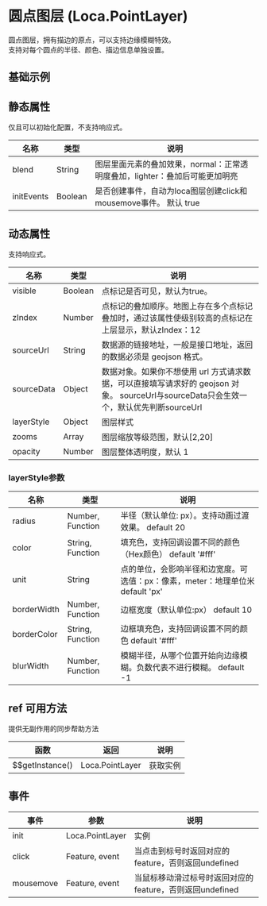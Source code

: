 # 圆点图层 (Loca.PointLayer)
圆点图层，拥有描边的原点，可以支持边缘模糊特效。<br/>
支持对每个圆点的半径、颜色、描边信息单独设置。

## 基础示例

<vuep template="#example"></vuep>

<script v-pre type="text/x-template" id="example">

  <template>
    <div class="amap-page-container">
      <el-amap :zoom="zoom" :center="center" :show-label="false" class="amap-demo">
        <el-amap-loca>
          <el-amap-loca-point :visible="visible" :source-url="sourceUrl" :layer-style="layerStyle"></el-amap-loca-point>
        </el-amap-loca>
      </el-amap>
      <div class="toolbar">
        <button type="button" name="button" @click="toggleVisible">{{visible ? '隐藏标记' : '显示标记'}}</button>
      </div>
    </div>
  </template>

  <style>
    .amap-demo {
      height: 300px;
    }
  </style>

  <script>
    var colors = [
        'rgba(254,255,198,0.95)',
        'rgba(255,238,149,0.95)',
        'rgba(255,217,99,0.95)',
        'rgba(255,175,43,0.95)',
        'rgba(255,135,24,0.95)',
        'rgba(234,10,0,0.95)',
        'rgba(195,0,0,0.95)',
        'rgba(139,0,0,0.95)',
    ];
    module.exports = {
      name: 'amap-page',
      data() {
        return {
          zoom: 4.8,
          center: [105.601, 35.32],
          visible: true,
          sourceUrl: 'https://a.amap.com/Loca/static/loca-v2/demos/mock_data/gdp.json',
          layerStyle: {
            unit: 'meter',
            radius: (index, f) => {
                var n = f.properties['人口'];
                return n * 100;
            },
            color: (index, f) => {
                var n = Math.min(7, ~~(f.properties['人均GDP'] / 10000));
                return colors[n];
            },
            borderWidth: 0,
            blurRadius: -1,
        }
        };
      },
      methods: {
        toggleVisible() {
          this.visible = !this.visible;
        },
      }
    };
  </script>

</script>


## 静态属性
仅且可以初始化配置，不支持响应式。

名称 | 类型 | 说明
---|---|---|
blend | String | 图层里面元素的叠加效果，normal：正常透明度叠加，lighter：叠加后可能更加明亮
initEvents | Boolean | 是否创建事件，自动为loca图层创建click和mousemove事件。 默认 true

## 动态属性
支持响应式。

名称 | 类型 | 说明
---|---|---|
visible | Boolean | 点标记是否可见，默认为true。
zIndex | Number | 点标记的叠加顺序。地图上存在多个点标记叠加时，通过该属性使级别较高的点标记在上层显示，默认zIndex：12
sourceUrl | String | 数据源的链接地址，一般是接口地址，返回的数据必须是 geojson 格式。
sourceData | Object | 数据对象。如果你不想使用 url 方式请求数据，可以直接填写请求好的 geojson 对象。  sourceUrl与sourceData只会生效一个，默认优先判断sourceUrl
layerStyle | Object | 图层样式
zooms | Array | 图层缩放等级范围，默认[2,20]
opacity | Number | 图层整体透明度，默认 1

### layerStyle参数
名称 | 类型 | 说明
---|---|---|
radius | Number, Function | 半径（默认单位: px）。支持动画过渡效果。 default 20
color | String, Function | 填充色，支持回调设置不同的颜色（Hex颜色） default  '#fff'
unit | String | 点的单位，会影响半径和边宽度。可选值：px：像素，meter：地理单位米  default 'px'
borderWidth | Number, Function | 边框宽度（默认单位:px） default 10
borderColor | String, Function | 边框填充色，支持回调设置不同的颜色 default  '#fff'
blurWidth | Number, Function | 模糊半径，从哪个位置开始向边缘模糊。负数代表不进行模糊。 default -1

## ref 可用方法
提供无副作用的同步帮助方法

函数 | 返回 | 说明
---|---|---|
$$getInstance() | Loca.PointLayer | 获取实例

## 事件

事件 | 参数 | 说明
---|---|---|
init | Loca.PointLayer | 实例
click | Feature, event | 当点击到标号时返回对应的feature，否则返回undefined
mousemove | Feature, event | 当鼠标移动滑过标号时返回对应的feature，否则返回undefined
